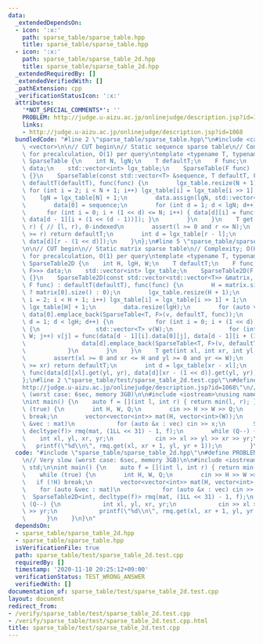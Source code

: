```yaml
---
data:
  _extendedDependsOn:
  - icon: ':x:'
    path: sparse_table/sparse_table.hpp
    title: sparse_table/sparse_table.hpp
  - icon: ':x:'
    path: sparse_table/sparse_table_2d.hpp
    title: sparse_table/sparse_table_2d.hpp
  _extendedRequiredBy: []
  _extendedVerifiedWith: []
  _pathExtension: cpp
  _verificationStatusIcon: ':x:'
  attributes:
    '*NOT_SPECIAL_COMMENTS*': ''
    PROBLEM: http://judge.u-aizu.ac.jp/onlinejudge/description.jsp?id=1068
    links:
    - http://judge.u-aizu.ac.jp/onlinejudge/description.jsp?id=1068
  bundledCode: "#line 2 \"sparse_table/sparse_table.hpp\"\n#include <cassert>\n#include\
    \ <vector>\n\n// CUT begin\n// Static sequence sparse table\n// Complexity: O(NlogN)\
    \ for precalculation, O(1) per query\ntemplate <typename T, typename F> struct\
    \ SparseTable {\n    int N, lgN;\n    T defaultT;\n    F func;\n    std::vector<std::vector<T>>\
    \ data;\n    std::vector<int> lgx_table;\n    SparseTable(F func) : func(func)\
    \ {}\n    SparseTable(const std::vector<T> &sequence, T defaultT, F func) : N(sequence.size()),\
    \ defaultT(defaultT), func(func) {\n        lgx_table.resize(N + 1);\n       \
    \ for (int i = 2; i < N + 1; i++) lgx_table[i] = lgx_table[i >> 1] + 1;\n    \
    \    lgN = lgx_table[N] + 1;\n        data.assign(lgN, std::vector<T>(N, defaultT));\n\
    \        data[0] = sequence;\n        for (int d = 1; d < lgN; d++) {\n      \
    \      for (int i = 0; i + (1 << d) <= N; i++) { data[d][i] = func(data[d - 1][i],\
    \ data[d - 1][i + (1 << (d - 1))]); }\n        }\n    }\n    T get(int l, int\
    \ r) { // [l, r), 0-indexed\n        assert(l >= 0 and r <= N);\n        if (l\
    \ >= r) return defaultT;\n        int d = lgx_table[r - l];\n        return func(data[d][l],\
    \ data[d][r - (1 << d)]);\n    }\n};\n#line 5 \"sparse_table/sparse_table_2d.hpp\"\
    \n\n// CUT begin\n// Static matrix sparse table\n// Complexity; O(HWlogHlogW)\
    \ for precalculation, O(1) per query\ntemplate <typename T, typename F> struct\
    \ SparseTable2D {\n    int H, lgH, W;\n    T defaultT;\n    F func;\n    std::vector<std::vector<SparseTable<T,\
    \ F>>> data;\n    std::vector<int> lgx_table;\n    SparseTable2D(F func) : func(func)\
    \ {}\n    SparseTable2D(const std::vector<std::vector<T>> &matrix, T defaultT,\
    \ F func) : defaultT(defaultT), func(func) {\n        H = matrix.size(), W = (matrix.size()\
    \ ? matrix[0].size() : 0);\n        lgx_table.resize(H + 1);\n        for (int\
    \ i = 2; i < H + 1; i++) lgx_table[i] = lgx_table[i >> 1] + 1;\n        lgH =\
    \ lgx_table[H] + 1;\n        data.resize(lgH);\n        for (auto v : matrix)\
    \ data[0].emplace_back(SparseTable<T, F>(v, defaultT, func));\n        for (int\
    \ d = 1; d < lgH; d++) {\n            for (int i = 0; i + (1 << d) <= H; i++)\
    \ {\n                std::vector<T> v(W);\n                for (int j = 0; j <\
    \ W; j++) v[j] = func(data[d - 1][i].data[0][j], data[d - 1][i + (1 << (d - 1))].data[0][j]);\n\
    \                data[d].emplace_back(SparseTable<T, F>(v, defaultT, func));\n\
    \            }\n        }\n    }\n    T get(int xl, int xr, int yl, int yr) {\n\
    \        assert(xl >= 0 and xr <= H and yl >= 0 and yr <= W);\n        if (xl\
    \ >= xr) return defaultT;\n        int d = lgx_table[xr - xl];\n        return\
    \ func(data[d][xl].get(yl, yr), data[d][xr - (1 << d)].get(yl, yr));\n    }\n\
    };\n#line 2 \"sparse_table/test/sparse_table_2d.test.cpp\"\n#define PROBLEM \"\
    http://judge.u-aizu.ac.jp/onlinejudge/description.jsp?id=1068\"\n// Very slow\
    \ (worst case: 6sec, memory 3GB)\n\n#include <iostream>\nusing namespace std;\n\
    \nint main() {\n    auto f = [](int l, int r) { return min(l, r); };\n    while\
    \ (true) {\n        int H, W, Q;\n        cin >> H >> W >> Q;\n        if (!H)\
    \ break;\n        vector<vector<int>> mat(H, vector<int>(W));\n        for (auto\
    \ &vec : mat)\n            for (auto &x : vec) cin >> x;\n        SparseTable2D<int,\
    \ decltype(f)> rmq(mat, (1LL << 31) - 1, f);\n        while (Q--) {\n        \
    \    int xl, yl, xr, yr;\n            cin >> xl >> yl >> xr >> yr;\n         \
    \   printf(\"%d\\n\", rmq.get(xl, xr + 1, yl, yr + 1));\n        }\n    }\n}\n"
  code: "#include \"sparse_table/sparse_table_2d.hpp\"\n#define PROBLEM \"http://judge.u-aizu.ac.jp/onlinejudge/description.jsp?id=1068\"\
    \n// Very slow (worst case: 6sec, memory 3GB)\n\n#include <iostream>\nusing namespace\
    \ std;\n\nint main() {\n    auto f = [](int l, int r) { return min(l, r); };\n\
    \    while (true) {\n        int H, W, Q;\n        cin >> H >> W >> Q;\n     \
    \   if (!H) break;\n        vector<vector<int>> mat(H, vector<int>(W));\n    \
    \    for (auto &vec : mat)\n            for (auto &x : vec) cin >> x;\n      \
    \  SparseTable2D<int, decltype(f)> rmq(mat, (1LL << 31) - 1, f);\n        while\
    \ (Q--) {\n            int xl, yl, xr, yr;\n            cin >> xl >> yl >> xr\
    \ >> yr;\n            printf(\"%d\\n\", rmq.get(xl, xr + 1, yl, yr + 1));\n  \
    \      }\n    }\n}\n"
  dependsOn:
  - sparse_table/sparse_table_2d.hpp
  - sparse_table/sparse_table.hpp
  isVerificationFile: true
  path: sparse_table/test/sparse_table_2d.test.cpp
  requiredBy: []
  timestamp: '2020-11-18 20:25:12+09:00'
  verificationStatus: TEST_WRONG_ANSWER
  verifiedWith: []
documentation_of: sparse_table/test/sparse_table_2d.test.cpp
layout: document
redirect_from:
- /verify/sparse_table/test/sparse_table_2d.test.cpp
- /verify/sparse_table/test/sparse_table_2d.test.cpp.html
title: sparse_table/test/sparse_table_2d.test.cpp
---
```

